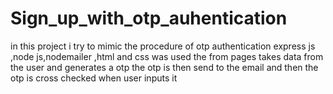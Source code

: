 # Sign_up_with_otp_auhentication
in this project i try to mimic the procedure of otp authentication
express js ,node js,nodemailer ,html and css was used
the from pages takes data from the user and generates a otp the otp is then send to the email and then the otp is cross checked when user inputs it
